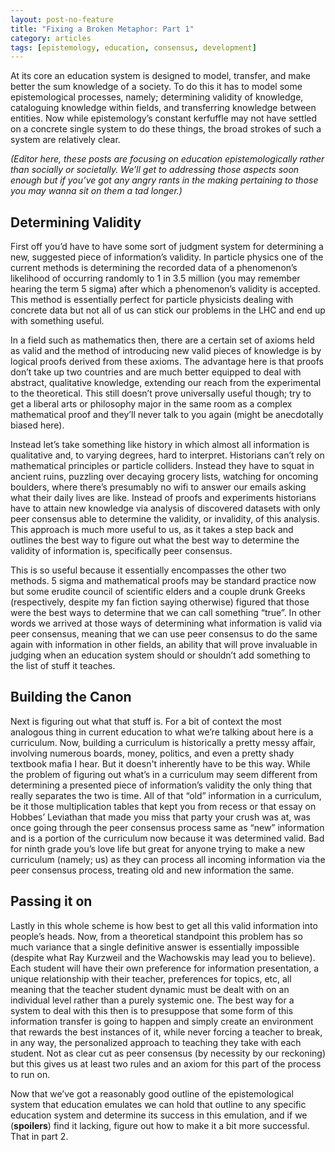 ```yaml
---
layout: post-no-feature
title: "Fixing a Broken Metaphor: Part 1"
category: articles
tags: [epistemology, education, consensus, development]
---
```


At its core an education system is designed to model, transfer, and make better the sum knowledge of a society. To do this it has to model some epistemological processes, namely; determining validity of knowledge, cataloguing knowledge within fields, and transferring knowledge between entities. Now while epistemology’s constant kerfuffle may not have settled on a concrete single system to do these things, the broad strokes of such a system are relatively clear.

_(Editor here, these posts are focusing on education epistemologically rather than socially or societally. We’ll get to addressing those aspects soon enough but if you’ve got any angry rants in the making pertaining to those you may wanna sit on them a tad longer.)_

Determining Validity
--------------------------------------

First off you’d have to have some sort of judgment system for determining a new, suggested piece of information’s validity. In particle physics one of the current methods is determining the recorded data of a phenomenon’s likelihood of occurring randomly to 1 in 3.5 million (you may remember hearing the term 5 sigma) after which a phenomenon’s validity is accepted. This method is essentially perfect for particle physicists dealing with concrete data but not all of us can stick our problems in the LHC and end up with something useful.

In a field such as mathematics then, there are a certain set of axioms held as valid and the method of introducing new valid pieces of knowledge is by logical proofs derived from these axioms. The advantage here is that proofs don’t take up two countries and are much better equipped to deal with abstract, qualitative knowledge, extending our reach from the experimental to the theoretical. This still doesn’t prove universally useful though; try to get a liberal arts or philosophy major in the same room as a complex mathematical proof and they’ll never talk to you again (might be anecdotally biased here).

Instead let’s take something like history in which almost all information is qualitative and, to varying degrees, hard to interpret. Historians can’t rely on mathematical principles or particle colliders. Instead they have to squat in ancient ruins, puzzling over decaying grocery lists, watching for oncoming boulders, where there’s presumably no wifi to answer our emails asking what their daily lives are like. Instead of proofs and experiments historians have to attain new knowledge via analysis of discovered datasets with only peer consensus able to determine the validity, or invalidity, of this analysis. This approach is much more useful to us, as it takes a step back and outlines the best way to figure out what the best way to determine the validity of information is, specifically peer consensus.

This is so useful because it essentially encompasses the other two methods. 5 sigma and mathematical proofs may be standard practice now but some erudite council of scientific elders and a couple drunk Greeks (respectively, despite my fan fiction saying otherwise) figured that those were the best ways to determine that we can call something “true”. In other words we arrived at those ways of determining what information is valid via peer consensus, meaning that we can use peer consensus to do the same again with information in other fields, an ability that will prove invaluable in judging when an education system should or shouldn’t add something to the list of stuff it teaches.

Building the Canon
----------------------------------

Next is figuring out what that stuff is. For a bit of context the most analogous thing in current education to what we’re talking about here is a curriculum. Now, building a curriculum is historically a pretty messy affair, involving numerous boards, money, politics, and even a pretty shady textbook mafia I hear. But it doesn't inherently have to be this way. While the problem of figuring out what’s in a curriculum may seem different from determining a presented piece of information’s validity the only thing that really separates the two is time. All of that “old” information in a curriculum, be it those multiplication tables that kept you from recess or that essay on Hobbes’ Leviathan that made you miss that party your crush was at, was once going through the peer consensus process same as “new” information and is a portion of the curriculum now because it was determined valid. Bad for ninth grade you’s love life but great for anyone trying to make a new curriculum (namely; us) as they can process all incoming information via the peer consensus process, treating old and new information the same.

Passing it on
----------------

Lastly in this whole scheme is how best to get all this valid information into people’s heads. Now, from a theoretical standpoint this problem has so much variance that a single definitive answer is essentially impossible (despite what Ray Kurzweil and the Wachowskis may lead you to believe). Each student will have their own preference for information presentation, a unique relationship with their teacher, preferences for topics, etc, all meaning that the teacher student dynamic must be dealt with on an individual level rather than a purely systemic one. The best way for a system to deal with this then is to presuppose that some form of this information transfer is going to happen and simply create an environment that rewards the best instances of it, while never forcing a teacher to break, in any way, the personalized approach to teaching they take with each student. Not as clear cut as peer consensus (by necessity by our reckoning) but this gives us at least two rules and an axiom for this part of the process to run on.

Now that we’ve got a reasonably good outline of the epistemological system that education emulates we can hold that outline to any specific education system and determine its success in this emulation, and if we (**spoilers**) find it lacking, figure out how to make it a bit more successful. That in part 2.
